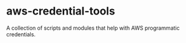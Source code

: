 # aws-credential-tools
A collection of scripts and modules that help with AWS programmatic credentials.
